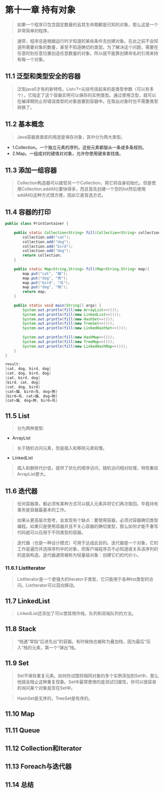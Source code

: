 # 第十一章 持有对象
> 如果一个程序只包含固定数量的且其生命期都是已知的对象，那么这是一个非常简单的程序。

> 通常，程序总是根据运行时才知道的某些条件去创建对象。在此之前不会知道所需要对象的数量，甚至不知道确切的类型。为了解决这个问题，需要在任意时刻任意位置创造任意数量的对象。所以就不能靠创建命名的引用来持有每一个对象。

## 11.1 泛型和类型安全的容器
> 泛型java5才有的新特性，List<?>尖括号括起来的是类型参数（可以有多个），它指定了这个容器实例可以保存的实例类型。通过使用泛型，就可以在编译期防止将错误类型的对象放置到容器中。在取出对象时也不需要类型转换了。

## 11.2 基本概念
> Java容器类类库的用途是保存对象，其中分为两大类型。
* 1.Collection。一个独立元素的序列，这些元素都服从一条或多条规则。
* 2.Map。一组成对的键值对对象，允许你使用键来查找值。

## 11.3 添加一组容器
> Collection构造器可以接受另一个Collection，用它将自身初始化。但是使用Collection.addAll()要快得多，而且首先创建一个空的list然后使用addAll()这种方式很方便，因此它是首选方式。

## 11.4 容器的打印
```java
public class PrintContainer {
	
	public static Collection<String> fill(Collection<String> collection) {
		collection.add("cat");
		collection.add("dog");
		collection.add("bird");
		collection.add("dog");
		return collection;
	}
	
	public static Map<String,String> fill(Map<String,String> map){
		map.put("cat", "猫");
		map.put("dog", "狗");
		map.put("bird", "鸟");
		map.put("dog", "狗");
		return map;
	}
	
	public static void main(String[] args) {	
		System.out.println(fill(new ArrayList<>()));
		System.out.println(fill(new LinkedList<>()));
		System.out.println(fill(new HashSet<>()));
		System.out.println(fill(new TreeSet<>()));
		System.out.println(fill(new LinkedHashSet<>()));
		
		System.out.println(fill(new HashMap<>()));
		System.out.println(fill(new TreeMap<>()));
		System.out.println(fill(new LinkedHashMap<>()));
	}
}

result:
[cat, dog, bird, dog]
[cat, dog, bird, dog]
[cat, bird, dog]
[bird, cat, dog]
[cat, dog, bird]
{cat=猫, bird=鸟, dog=狗}
{bird=鸟, cat=猫, dog=狗}
{cat=猫, dog=狗, bird=鸟}
```

## 11.5 List
> 分为两种类型:
* ArrayList  
> 长于随机访问元素，但是插入和移除元素较慢。
* LinkedList  
> 插入和删除代价低，提供了优化的顺序访问，随机访问相对较慢，特性集较ArrayList更大。

## 11.6 迭代器
> 任何容器类，都必须有某种方式可以插入元素并将它们再次取回。毕竟持有事务是容器最基本的工作。

> 如果从更高层次思考，会发现有个缺点：要使用容器，必须对容器确切类型编程。如果只是使用容器并且不关心容器的确切类型，那么如何才能不重写代码就可以应用于不同类型的容器。

> 迭代器（也是一种设计模式）可用于达成此目的。迭代器是一个对象，它的工作是遍历并选择序列中的对象，而客户端程序员不必知道或关系该序列的的底层构造。迭代器通常被称为轻量级对象：创建它们的代价小。

### 11.6.1 ListIterator
> ListIterator是一个更强大的Iterator子类型，它只能用于各种list类型的访问。ListIterator可以双向移动。

## 11.7 LinkedList
> LinkedList还添加了可以使其用作栈，队列和双端队列的方法。

## 11.8 Stack
> “栈通”常指“后进先出”的容器。有时候栈也被称为叠加栈，因为最后“压入”栈的元素，第一个“弹出”栈。

## 11.9 Set
> Set不保存重复元素。如何你试图将相同对象的多个实例添加到Set中，那么他就会阻止这种重复现象。Set中最常使用的是测试归属性，你可以很容易的询问某个对象是否在Set中。

> HashSet是无序的，TreeSet是有序的。

## 11.10 Map


## 11.11 Queue


## 11.12 Collection和Iterator


## 11.13 Foreach与迭代器


## 11.14 总结


